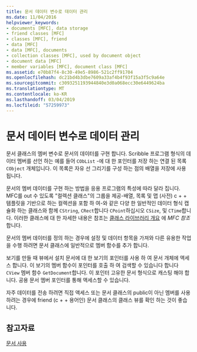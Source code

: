 ```yaml
---
title: 문서 데이터 변수로 데이터 관리
ms.date: 11/04/2016
helpviewer_keywords:
- documents [MFC], data storage
- friend classes [MFC]
- classes [MFC], friend
- data [MFC]
- data [MFC], documents
- collection classes [MFC], used by document object
- document data [MFC]
- member variables [MFC], document class [MFC]
ms.assetid: e70b87f4-8c30-49e5-8986-521c2ff91704
ms.openlocfilehash: dc21bd4b3dbe7609a33af4b4f93f15a3f5c9a64e
ms.sourcegitcommit: c3093251193944840e3d0a068ecc30e6449624ba
ms.translationtype: MT
ms.contentlocale: ko-KR
ms.lasthandoff: 03/04/2019
ms.locfileid: "57259973"
---
```

# <a name="managing-data-with-document-data-variables"></a>문서 데이터 변수로 데이터 관리

문서 클래스의 멤버 변수로 문서의 데이터를 구현 합니다. Scribble 프로그램 형식의 데이터 멤버를 선언 하는 예를 들어 `CObList` -에 대 한 포인터를 저장 하는 연결 된 목록 `CObject` 개체입니다. 이 목록은 자유 선 그리기를 구성 하는 점의 배열을 저장에 사용 됩니다.

문서의 멤버 데이터를 구현 하는 방법을 응용 프로그램의 특성에 따라 달라 집니다. MFC를 out 수 있도록 "컬렉션 클래스"의 그룹을 제공-배열, 목록 및 맵 (사전) c + + 템플릿을 기반으로 하는 컬렉션을 포함 하 여-와 같은 다양 한 일반적인 데이터 형식 캡슐화 하는 클래스와 함께 `CString`, `CRect`합니다 `CPoint`하십시오 `CSize`, 및 `CTime`합니다. 이러한 클래스에 대 한 자세한 내용은 참조는 [클래스 라이브러리 개요](../mfc/class-library-overview.md) 에 *MFC 참조*합니다.

문서의 멤버 데이터를 정의 하는 경우에 설정 및 데이터 항목을 가져와 다른 유용한 작업을 수행 하려면 문서 클래스에 일반적으로 멤버 함수를 추가 합니다.

보기를 만들 때 뷰에서 설치 문서에 대 한 보기의 포인터를 사용 하 여 문서 개체에 액세스 합니다. 이 보기의 멤버 함수이 포인터를 호출 하 여 검색할 수 있습니다 합니다 `CView` 멤버 함수 `GetDocument`합니다. 이 포인터 고유한 문서 형식으로 캐스팅 해야 합니다. 공용 문서 멤버 포인터를 통해 액세스할 수 있습니다.

자주 데이터를 전송 하려면 직접 액세스 또는 문서 클래스의 public이 아닌 멤버를 사용 하려는 경우에 friend (c + + 용어인) 문서 클래스의 클래스 뷰를 확인 하는 것이 좋습니다.

## <a name="see-also"></a>참고자료

[문서 사용](../mfc/using-documents.md)
